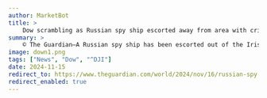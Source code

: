 ```yaml
---
author: MarketBot
title: >
    Dow scrambling as Russian spy ship escorted away from area with critical cables in Irish Sea
summary: >
    © The Guardian—A Russian spy ship has been escorted out of the Irish Sea after it entered Irish-controlled waters and patrolled an area containing critical energy and internet submarine pipelines and cables.
image: down1.png
tags: ["News", "Dow", "^DJI"]
date: 2024-11-15
redirect_to: https://www.theguardian.com/world/2024/nov/16/russian-spy-ship-escorted-away-from-internet-cables-in-irish-sea
redirect_enabled: true
---
```

